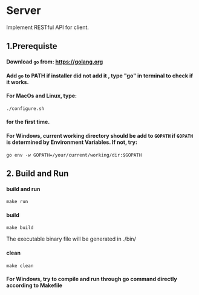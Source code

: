 # Server
Implement RESTful API for client.

## 1.Prerequiste

#### Download `go` from: https://golang.org

#### Add `go` to PATH if installer did not add it , type "go" in terminal to check if it works.

####  For MacOs and Linux, type:
    ./configure.sh
#### for the first time.

#### For Windows, current working directory should be add to `GOPATH` if `GOPATH` is determined by Environment Variables. If not, try:
    go env -w GOPATH=/your/current/working/dir:$GOPATH


## 2. Build and Run
#### build and run
    make run

#### build
    make build
    
The executable binary file will be generated in ./bin/

#### clean
    make clean

#### For Windows, try to compile and run through go command directly according to Makefile

